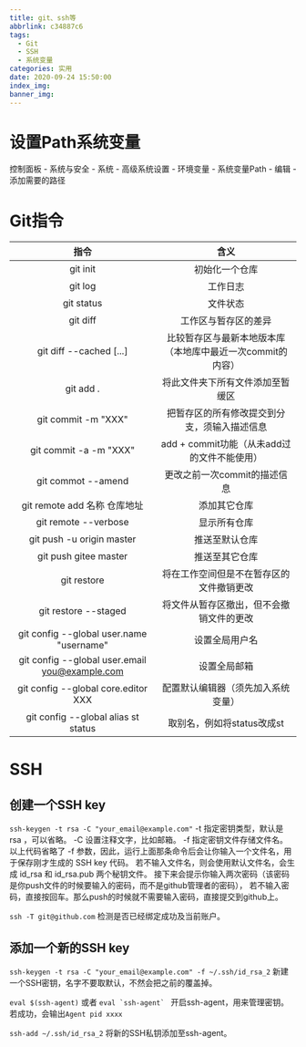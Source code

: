 ```yaml
---
title: git、ssh等
abbrlink: c34887c6
tags:
  - Git
  - SSH
  - 系统变量
categories: 实用
date: 2020-09-24 15:50:00
index_img:
banner_img:
---
```


# 设置Path系统变量
控制面板 - 系统与安全 - 系统 - 高级系统设置 - 环境变量 - 系统变量Path - 编辑 - 添加需要的路径

# Git指令
指令|含义
:-:|:-:
git init|初始化一个仓库
git log|工作日志
git status|文件状态
git diff|工作区与暂存区的差异
git diff --cached  [<path>...]|比较暂存区与最新本地版本库（本地库中最近一次commit的内容）
git add .|将此文件夹下所有文件添加至暂缓区
git commit -m "XXX"|把暂存区的所有修改提交到分支，须输入描述信息
git commit -a -m "XXX"|add + commit功能（从未add过的文件不能使用）
git commot --amend|更改之前一次commit的描述信息
git remote add 名称 仓库地址|添加其它仓库
git remote --verbose|显示所有仓库
git push -u origin master|推送至默认仓库
git push gitee master|推送至其它仓库
git restore|将在工作空间但是不在暂存区的文件撤销更改
git restore --staged|将文件从暂存区撤出，但不会撤销文件的更改
git config --global user.name "username"|设置全局用户名
git config --global user.email you@example.com|设置全局邮箱
git config --global core.editor XXX|配置默认编辑器（须先加入系统变量）
git config --global alias st status|取别名，例如将status改成st

# SSH
## 创建一个SSH key
`ssh-keygen -t rsa -C "your_email@example.com"`
-t 指定密钥类型，默认是 rsa ，可以省略。
-C 设置注释文字，比如邮箱。
-f 指定密钥文件存储文件名。
以上代码省略了 -f 参数，因此，运行上面那条命令后会让你输入一个文件名，用于保存刚才生成的 SSH key 代码。
若不输入文件名，则会使用默认文件名，会生成 id_rsa 和 id_rsa.pub 两个秘钥文件。
接下来会提示你输入两次密码（该密码是你push文件的时候要输入的密码，而不是github管理者的密码），
若不输入密码，直接按回车。那么push的时候就不需要输入密码，直接提交到github上。

`ssh -T git@github.com`
检测是否已经绑定成功及当前账户。

## 添加一个新的SSH key
`ssh-keygen -t rsa -C "your_email@example.com" -f ~/.ssh/id_rsa_2`
新建一个SSH密钥，名字不要取默认，不然会把之前的覆盖掉。

`eval $(ssh-agent)` 或者 ```eval `ssh-agent` ```
开启ssh-agent，用来管理密钥。若成功，会输出`Agent pid xxxx`

`ssh-add ~/.ssh/id_rsa_2`
将新的SSH私钥添加至ssh-agent。


